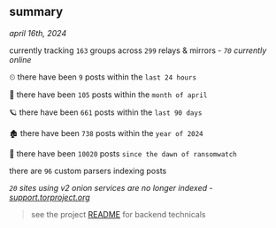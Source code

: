 
## summary
_april 16th, 2024_

currently tracking `163` groups across `299` relays & mirrors - _`70` currently online_

⏲ there have been `9` posts within the `last 24 hours`

🦈 there have been `105` posts within the `month of april`

🪐 there have been `661` posts within the `last 90 days`

🏚 there have been `738` posts within the `year of 2024`

🦕 there have been `10020` posts `since the dawn of ransomwatch`

there are `96` custom parsers indexing posts

_`20` sites using v2 onion services are no longer indexed - [support.torproject.org](https://support.torproject.org/onionservices/v2-deprecation/)_

> see the project [README](https://github.com/joshhighet/ransomwatch#ransomwatch--) for backend technicals
